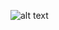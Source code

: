 ![alt text](https://giphy.com/gifs/blackish-anthony-anderson-dre-johnson-d2lcHJTG5Tscg?utm_source=media-link&utm_medium=landing&utm_campaign=Media%20Links&utm_term=)

